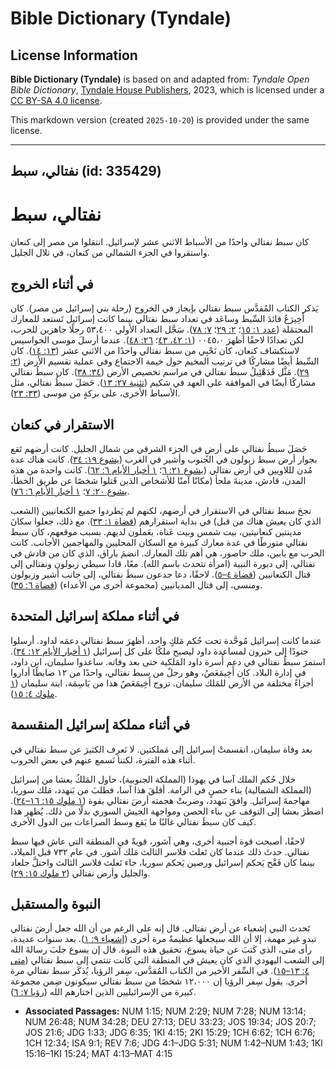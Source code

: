 # Bible Dictionary (Tyndale)

## License Information

**Bible Dictionary (Tyndale)** is based on and adapted from: _Tyndale Open Bible Dictionary_, [Tyndale House Publishers](https://tyndaleopenresources.com/), 2023, which is licensed under a [CC BY-SA 4.0 license](https://creativecommons.org/licenses/by-sa/4.0/legalcode.en).

This markdown version (created `2025-10-20`) is provided under the same license.



--------------------------------

## نفتالي، سبط (id: 335429)

نفتالي، سبط
===========

كان سبط نفتالي واحدًا من الأسباط الاثني عشر لإسرائيل. انتقلوا من مصر إلى كنعان واستقروا في الجزء الشمالي من كنعان، في تلال الجليل.

في أثناء الخروج
---------------

يَذكر الكتاب المُقدَّس سبط نفتالي بإيجاز في الخروج (رحلة بني إسرائيل من مصر). كان أَخِيرَعُ قائدَ السِّبط وساعَد في تعداد سبط نفتالي بينما كانت إسرائيل تَستعد للمعارك المحتمَلة ([عدد ١: ١٥](https://ref.ly/Num1:15)؛ [٢: ٢٩](https://ref.ly/Num2:29)؛ [٧: ٧٨](https://ref.ly/Num7:28)). سَجَّل التعداد الأولي ٥٣،٤٠٠ رجلًا جاهزين للحرب، لكن تعدادًا لاحقًا أظهرَ ٠٠٤٥،٠ ([١: ٤٢، ٤٣](https://ref.ly/Num1:42-Num1:43)؛ [٢٦: ٤٨](https://ref.ly/Num26:48)). عندما أرسلَ موسى الجواسيس لاستكشاف كنعان، كان نَحْبِي من سبط نفتالي واحدًا من الاثني عشر ([١٣: ١٤](https://ref.ly/Num13:14)). كان السِّبط أيضًا مشاركًا في ترتيب المخيم حول خيمة الاجتماع وفي عملية تقسيم الأرض ([٢: ٢٩](https://ref.ly/Num2:29)). مَثَّل فَدَهْئِيلُ سبطَ نفتالي في مراسم تخصيص الأرض ([٣٤: ٣٨](https://ref.ly/Num34:28)). كان سبطُ نفتالي مشاركًا أيضًا في الموافقة على العهد في شكيم ([تثنية ٢٧: ١٣](https://ref.ly/Deut27:13)). حَصَلَ سبطُ نفتالي، مثل الأسباط الأخرى، على بركةٍ من موسى ([٣٣: ٢٣](https://ref.ly/Deut33:23)).

الاستقرار في كنعان
------------------

حَصَلَ سبطُ نفتالي على أرضٍ في الجزء الشرقي من شمال الجليل. كانت أرضهم تَقع بجوار أرض سبط زبولون في الجنوب وأشير في الغرب ([يشوع ١٩: ٣٤](https://ref.ly/Josh19:34)). كانت هناك عدة مُدن لللاويين في أرض نفتالي ([يشوع ٢١: ٦](https://ref.ly/Josh21:6)؛ [١ أخبار الأيام ٦: ٦٢](https://ref.ly/1Chr6:62)). كانت واحدة من هذه المدن، قادش، مدينةَ ملجأ (مكانًا آمنًا للأشخاص الذين قَتلوا شخصًا عن طريق الخطأ، [يشوع ٢٠: ٧](https://ref.ly/Josh20:7)؛ [١ أخبار الأيام ٦: ٧٦](https://ref.ly/1Chr6:76)).

نجحَ سبط نفتالي في الاستقرار في أرضهم، لكنهم لم يَطردوا جميع الكنعانيين (الشعب الذي كان يعيش هناك من قبل) في بداية استقرارهم ([قضاة ١: ٣٣](https://ref.ly/Judg1:33)). مع ذلك، جعلوا سكانَ مدينتين كنعانيتين، بيت شمس وبيت عَناة، يعَملون لديهم. بسبب موقعهم، كان سبط نفتالي متورطًا في عدة معارك كبيرة مع السكان المحليين والمهاجمين الأجانب. كانت الحرب مع يابين، ملك حاصور، هي أهم تلك المعارك. انضمَ باراق، الذي كان من قادش في نفتالي، إلى دبورة النبية (امرأة تتحدث باسم الله). معًا، قادا سبطي زبولون ونفتالي إلى قتال الكنعانيين ([قضاة ٤–٥](https://ref.ly/Judg4:1-Judg5:31)). لاحقًا، دعا جدعون سبطَ نفتالي، إلى جانب أشير وزبولون ومنسى، إلى قتال المديانيين (مجموعة أخرى من الأعداء) ([قضاة ٦: ٣٥](https://ref.ly/Judg6:35)).

في أثناء مملكة إسرائيل المتحدة
------------------------------

عندما كانت إسرائيل مُوحَّدة تحت حُكم مَلكٍ واحد، أظهرَ سبط نفتالي دعمَه لداود. أرسلوا جنودًا إلى حبرون لمساعدة داود ليصبح ملكًا على كل إسرائيل ([١ أخبار الأيام ١٢: ٣٤](https://ref.ly/1Chr12:34)). استمرَ سبطُ نفتالي في دعم أُسرة داود المَلكية حتى بعد وفاته. ساعدوا سليمان، ابن داود، في إدارة البلاد. كان أَخِيمَعَصُ، وهو رجلٌ من سبط نفتالي، واحدًا من ١٢ ضابطًا أداروا أجزاءً مختلفة من الأرض للمَلك سليمان. تزوج أَخِيمَعَصُ هذا من بَاسِمَة، ابنة سليمان ([١ ملوك ٤: ١٥](https://ref.ly/1Kgs4:15)).

في أثناء مملكة إسرائيل المنقسمة
-------------------------------

بعد وفاة سليمان، انقسمتْ إسرائيل إلى مَملكتين. لا نَعرِف الكثيرَ عن سبط نفتالي في أثناء هذه الفترة، لكننا نَسمع عنهم في بعض الحروب.

خلال حُكم الملك آسا في يهوذا (المملكة الجنوبية)، حاول المَلكُ بعشا من إسرائيل (المملكة الشمالية) بناء حصنٍ في الرامة. أقلقَ هذا آسا، فطلبَ من بَنهدد، مَلك سوريا، مهاجمةَ إسرائيل. وافقَ بَنهدد، وضربتْ هجمته أرضَ نفتالي بقوة ([١ ملوك ١٥: ١٦–٢٤](https://ref.ly/1Kgs15:16-1Kgs15:24)). اضطرَ بعشا إلى التوقف عن بناء الحصن ومواجهة الجيش السوري بدلًا من ذلك. يُظهر هذا كيف كان سبطَ نفتالي غالبًا ما يَقع وسط الصراعات بين الدول الأخرى.

لاحقًا، أصبحت قوة أجنبية أخرى، وهي آشور، قويةً في المنطقة التي عاش فيها سبط نفتالي. حدثَ ذلك عندما كان تَغلث فلاسر الثالث مَلك آشور. في عام ٧٣٢ قبل الميلاد، بينما كان فَقْح يَحكم إسرائيل ورصين يَحكم سوريا، جاء تَغلث فلاسر الثالث واحتلَّ جلعاد والجليل وأرض نفتالي ([٢ ملوك ١٥: ٢٩](https://ref.ly/2Kgs15:29)).

النبوة والمستقبل
----------------

تَحدث النبي إشعياء عن أرض نفتالي. قال إنه على الرغم من أن الله جعل أرضَ نفتالي تبدو غير مهمة، إلا أن الله سيجعلها عظيمةً مرة أخرى ([إشعياء ٩: ١](https://ref.ly/Isa9:1)). بعد سنوات عديدة، رأى متى، الذي كَتبَ عن حياة يسوع، تحقيق هذه النبوة. قال إن يسوع جلبَ رسالةَ الله إلى الشعب اليهودي الذي كان يعيش في المنطقة التي كانت تنتمي إلى سبط نفتالي ([متى ٤: ١٣–١٥](https://ref.ly/Matt4:13-Matt4:15)). في السِّفر الأخير من الكتاب المُقدَّس، سِفر الرؤيا، يُذكَر سبط نفتالي مرة أخرى. يقول سِفر الرؤيا إن ١٢،٠٠٠ شخصًا من سبط نفتالي سيكونون ضِمن مجموعة كبيرة من الإسرائيليين الذين اختارهم الله ([رؤيا ٧: ٦](https://ref.ly/Rev7:6)).

* **Associated Passages:** NUM 1:15; NUM 2:29; NUM 7:28; NUM 13:14; NUM 26:48; NUM 34:28; DEU 27:13; DEU 33:23; JOS 19:34; JOS 20:7; JOS 21:6; JDG 1:33; JDG 6:35; 1KI 4:15; 2KI 15:29; 1CH 6:62; 1CH 6:76; 1CH 12:34; ISA 9:1; REV 7:6; JDG 4:1–JDG 5:31; NUM 1:42–NUM 1:43; 1KI 15:16–1KI 15:24; MAT 4:13–MAT 4:15

